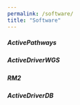 ```yaml
---
permalink: /software/
title: "Software"
---
```


##### ActivePathways

##### ActiveDriverWGS

##### RM2

##### ActiveDriverDB